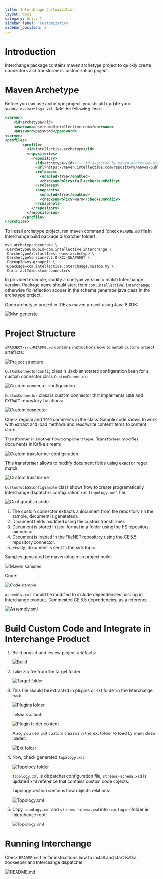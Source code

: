 ```yaml
---
title: Interchange Customization
layout: docs
category: Unity 7
sidebar_label: 'Customization'
sidebar_position: 2
---
```

# Introduction

Interchange package contains maven archetype project to quickly create connectors and transformers customization project.

# Maven Archetype
Before you can use archetype project, you should update your `$HOME/.m2/settings.xml`. Add the following lines:

```xml
<server>
    <id>archetype</id>
    <username>username@intellective.com</username>
    <password>password</password>
<server>
<profiles>
        <profile>
          <id>intellective-archetype</id>
          <repositories>
            <repository>
              <id>archetype</id><!-- id expected by maven-archetype-plugin to avoid fetching from everywhere -->
              <url>https://maven.intellective.com/repository/maven-public/</url>
              <releases>
                <enabled>true</enabled>
                <checksumPolicy>fail</checksumPolicy>
              </releases>
              <snapshots>
                <enabled>true</enabled>
                <checksumPolicy>warn</checksumPolicy>
              </snapshots>
            </repository>
          </repositories>
        </profile>
</profiles>
```

To install archetype project, run maven command (check `README.md` file in Interchange build package dispatcher folder):

```
mvn archetype:generate \
-DarchetypeGroupId=com.intellective.interchange \
-DarchetypeArtifactId=streams-archetype \
-DarchetypeVersion=7.7.0-RC2-SNAPSHOT \
-DgroupId=my-groupdId \
-Dpackage=com.intellective.interchange.custom.my \
-DartifactId=custom-connectors
```

In provided example, modify archetype version to match Interchange version.
Package name should start from `com.intellective.interchange`, otherwise fix reflection scopes in the schema generator java class in the archetype project.

Open archetype project in IDE as maven project using Java 8 SDK:

![Mvn generate](customization/images/01-cmd-mvn.png)

# Project Structure

`$PROJECT/src/README.md` contains instructions how to install custom project artefacts:

![Project structure](customization/images/02-project-structure.png)

`CustomConnectorConfig` class is Jaxb annotated configuration bean for a custom connector class `CustomConnector`:

![Custom connector configuration](customization/images/03-code-connector-config.png)

`CustomConnector` class is custom connector that implements `LOAD` and `EXTRACT` repository functions:

![Custom connector](customization/images/04-code-connector.png)

Check regular and `TODO` comments in the class. Sample code shows to work with extract and load methods and read/write content items to content store.

Transformer is another flowcomponent type. Transformer modifies documents in Kafka stream:

![Custom transformer configuration](customization/images/05-code-transformer-confg.png)

This transformer allows to modify document fields using exact or regex match:

![Custom transformer](customization/images/06-code-transformer.png)

`CustomToCE55ConfigSample` class shows how to create programatically Interchange dispatcher configuration xml (`topology.xml`) file:

![Configuration code](customization/images/07-code-config-topology.png)

1. The custom connector extracts a document from the repository (in the sample, document is generated).
2. Document fields modified using the custom transformer.
3. Document is stored in json format in a folder using the FS repository connector.
4. Document is loaded in the FileNET repository using the CE 5.5 repository connector.
5. Finally, document is sent to the sink topic.

Samples generated by maven plugin on project build:

![Maven samples](customization/images/08-maven-sample.png)

Code:

![Code sample](customization/images/09-code-sample.png)

`assembly.xml` should be modified to include dependencies missing in Interchange product. 
Commented CE 5.5 dependencies, as a reference:

![Assembly xml](customization/images/10-xml-assembly.png)

# Build Custom Code and Integrate in Interchange Product 

1. Build project and review project artefacts:

    ![Build](customization/images/11-cmd-build.png)

2. Take zip file from the target folder:

    ![Target folder](customization/images/12-target-folder.png)

3. This file should be extracted in plugins or ext folder in the Interchange root:

    ![Plugins folder](customization/images/13-plugins-folder.png)

    Folder content:

    ![Plugin folder content](customization/images/14-plugin-folder-content.png)

    Also, you can put custom classes in the ext folder to load by main class loader:

    ![Ext folder](customization/images/15-ext-folder.png)

4. Now, check generated `topology.xml`:

    ![Topology folder](customization/images/16-topology-folder.png)

    `topology.xml` is dispatcher configuration file, `streams-schema.xsd` is updated xml reference that contains custom code objects:

    Topology section contains flow objects relations:

    ![Topology.xml](customization/images/17-topology-xml.png)

5. Copy `topology.xml` and `streams-schema.xsd` into `topologies` folder in Interchange root:

    ![Topology.xml](customization/images/18-interchange-folder.png)

# Running Interchange

Check `README.md` file for instructions how to install and start Kafka, zookeeper and Interchange dispatcher:

![README.md](customization/images/19-readme.png)